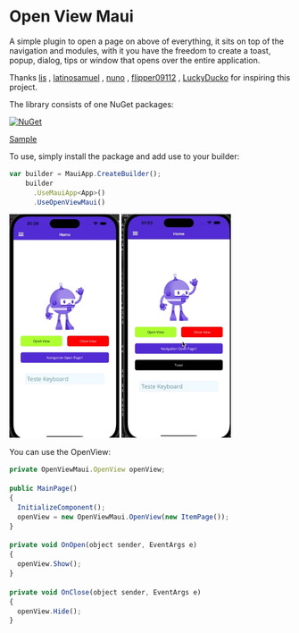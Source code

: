 # Open View Maui
A simple plugin to open a page on above of everything, it sits on top of the navigation and modules, with it you have the freedom to create a toast, popup, dialog, tips or window that opens over the entire application.

Thanks [lis](https://github.com/lisleitora) , [latinosamuel](https://github.com/latinosamuel) , [nuno](https://www.linkedin.com/in/nunomir/) , [flipper09112](https://github.com/flipper09112) , [LuckyDucko](https://github.com/LuckyDucko)
for inspiring this project.

The library consists of one NuGet packages:

[![NuGet](https://img.shields.io/nuget/v/OpenViewMaui.svg?label=OpenViewMaui)](https://www.nuget.org/packages/OpenViewMaui/)

[Sample](https://github.com/pabloprogramador/OpenViewMaui/tree/main/OpenViewMaui.Sample)

To use, simply install the package and add use to your builder:
```javascript
var builder = MauiApp.CreateBuilder();
    builder
      .UseMauiApp<App>()
      .UseOpenViewMaui()
```

<img src="imagens/open2.gif" height="400">
<img src="imagens/open3.gif" height="400">

You can use the OpenView:
```javascript
private OpenViewMaui.OpenView openView;

public MainPage()
{
  InitializeComponent();
  openView = new OpenViewMaui.OpenView(new ItemPage());
}

private void OnOpen(object sender, EventArgs e)
{
  openView.Show();
}

private void OnClose(object sender, EventArgs e)
{
  openView.Hide();
}
```
